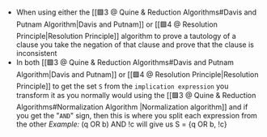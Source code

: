 - When using either the [[🟩3 @ Quine & Reduction Algorithms#Davis and Putnam Algorithm|Davis and Putnam]] or [[🟩4 @ Resolution Principle|Resolution Principle]] algorithm to prove a tautology of a clause you take the negation of that clause and prove that the clause is inconsistent
-  In both [[🟩3 @ Quine & Reduction Algorithms#Davis and Putnam Algorithm|Davis and Putnam]] or [[🟩4 @ Resolution Principle|Resolution Principle]] to get the set `S` from the `implication expression` you transform it as you normally would using the [[🟩3 @ Quine & Reduction Algorithms#Normalization Algorithm |Normalization algorithm]] and if you get the "`AND`" sign, then this is where you split each expression from the other
	*Example:* 
	(q OR b) AND !c will give us S = {q OR b, !c}   